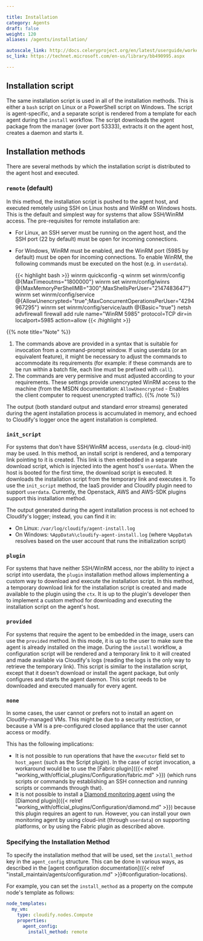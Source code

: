 ```yaml
---

title: Installation
category: Agents
draft: false
weight: 120
aliases: /agents/installation/

autoscale_link: http://docs.celeryproject.org/en/latest/userguide/workers.html#autoscaling
sc_link: https://technet.microsoft.com/en-us/library/bb490995.aspx

---
```


## Installation script

The same installation script is used in all of the installation methods.
This is either a `bash` script on Linux or a PowerShell script on Windows.
The script is agent-specific, and a separate script is rendered from a
template for each agent during the `install` workflow.
The script downloads the agent package from the manager (over port 53333),
extracts it on the agent host, creates a daemon and starts it.

## Installation methods

There are several methods by which the installation script is distributed
to the agent host and executed.

### `remote` (default)

In this method, the installation script is pushed to the agent host, and
executed remotely using SSH on Linux hosts and WinRM on Windows hosts.
This is the default and simplest way for systems that allow SSH/WinRM
access. The pre-requisites for remote installation are:

* For Linux, an SSH server must be running on the agent host, and
  the SSH port (22 by default) must be open for incoming connections.
* For Windows, WinRM must be enabled, and the WinRM port (5985 by
  default) must be open for incoming connections. To enable WinRM,
  the following commands must be executed on the host (e.g. in `userdata`).

  {{< highlight bash  >}}
  winrm quickconfig -q
  winrm set winrm/config              @{MaxTimeoutms="1800000"}
  winrm set winrm/config/winrs        @{MaxMemoryPerShellMB="300";MaxShellsPerUser="2147483647"}
  winrm set winrm/config/service      @{AllowUnencrypted="true";MaxConcurrentOperationsPerUser="4294967295"}
  winrm set winrm/config/service/auth @{Basic="true"}
  netsh advfirewall firewall add rule name="WinRM 5985" protocol=TCP dir=in localport=5985 action=allow
  {{< /highlight >}}

{{% note title="Note" %}}
1. The commands above are provided in a syntax that is suitable for
invocation from a command-prompt window. If using userdata (or an
equivalent feature), it might be necessary to adjust the commands to
accommodate its requirements (for example: if these commands are to be
run within a batch file, each line must be prefixed with `call`).
2. The commands are very permisive and must adjusted according to
your requirements. These settings provide unencrypted WinRM access to
the machine (from the MSDN documentation: `AllowUnencrypted` - Enables the client
computer to request unencrypted traffic).
{{% /note %}}

The output (both standard output and standard error streams) generated during the agent
installation process is accumulated in memory, and echoed to Cloudify's logger
once the agent installation is completed.

### `init_script`

For systems that don't have SSH/WinRM access, `userdata`
(e.g. cloud-init) may be used. In this method, an install script is
rendered, and a temporary link pointing to it is created. This link is
then embedded in a separate download script, which is injected into
the agent host's `userdata`. When the host is booted for the first time,
the download script is executed. It downloads the installation script
from the temporary link and executes it.
To use the `init_script` method, the IaaS provider and Cloudify plugin
need to support `userdata`. Currently, the Openstack,
AWS and AWS-SDK plugins support this installation method.

The output generated during the agent installation process is not
echoed to Cloudify's logger; instead, you can find it in:

* On Linux: `/var/log/cloudify/agent-install.log`
* On Windows: `%AppData%\cloudify-agent-install.log` (where `%AppData%` resolves based on the user account
that runs the initialization script)

### `plugin`

For systems that have neither SSH/WinRM access, nor
the ability to inject a script into userdata, the `plugin` installation
method allows implementing a custom way to download and execute the
installation script. In this method, a temporary download link for the
installation script is created and made available to the plugin using
the `ctx`. It is up to the plugin's developer then to implement a custom
method for downloading and executing the installation script on the
agent's host.

### `provided`

For systems that require the agent to be embedded in the
image, users can use the `provided` method. In this mode, it is up to
the user to make sure the agent is already installed on the image.
During the `install` workflow, a configuration script will be rendered
and a temporary link to it will created and made available
via Cloudify's logs (reading the logs is the only way to retrieve
the temporary link). This script is
similar to the installation script, except that it doesn't download or
install the agent package, but only configures and starts the agent
daemon. This script needs to be downloaded and executed manually for
every agent.

### `none`

In some cases, the user cannot or prefers not to install an agent
on Cloudify-managed VMs. This might be due to a security restriction,
or because a VM is a pre-configured closed appliance that the user cannot
access or modify.

This has the following implications:

* It is not possible to run operations that have the `executor` field set to `host_agent` (such as the Script plugin). In the case of script invocation, a workaround would be to use the [Fabric plugin]({{< relref "working_with/official_plugins/Configuration/fabric.md" >}}) (which runs scripts or commands by establishing an SSH connection and running scripts or commands through that).
* It is not possible to install a [Diamond monitoring agent](http://diamond.readthedocs.org/) using the [Diamond plugin]({{< relref "working_with/official_plugins/Configuration/diamond.md" >}}) because this plugin requires an agent to run. However, you can install your own monitoring agent by using cloud-init (through `userdata`) on supporting platforms, or by using the Fabric plugin as described above.

### Specifying the Installation Method

To specify the installation method that will be used, set the `install_method` key in the `agent_config` structure.
This can be done in various ways, as described in the [agent configuration documentation]({{< relref "install_maintain/agents/configuration.md" >}}#configuration-locations).

For example, you can set the `install_method` as a property on the compute node's template as follows:

```yaml
node_templates:
  my_vm:
    type: cloudify.nodes.Compute
    properties:
      agent_config:
        install_method: remote
```
